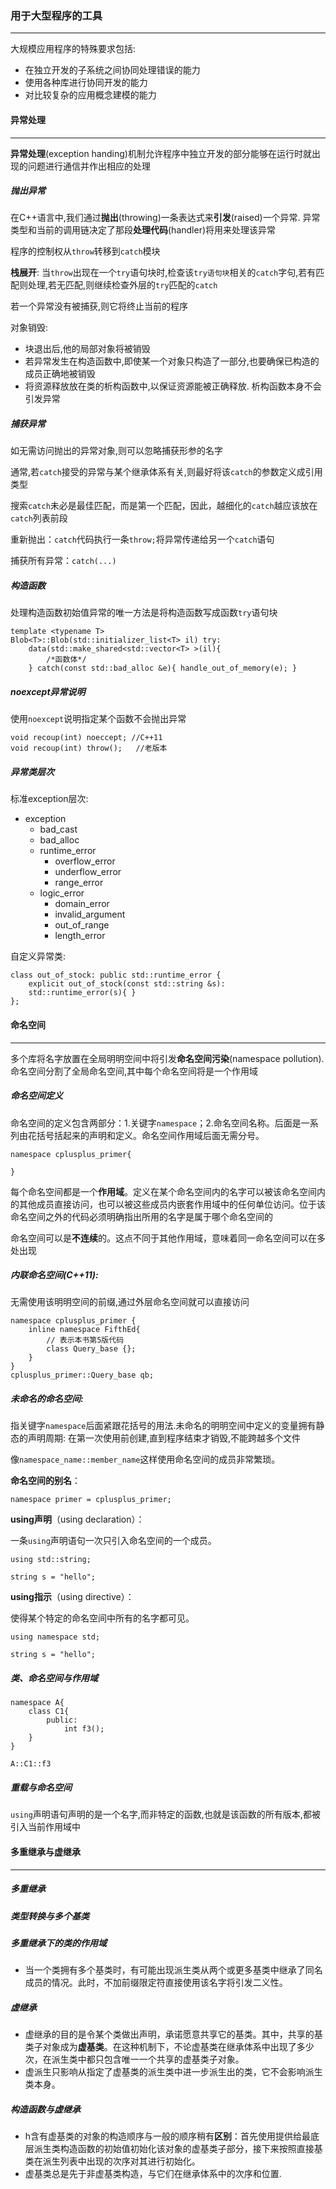 ### 用于大型程序的工具

------

大规模应用程序的特殊要求包括:

- 在独立开发的子系统之间协同处理错误的能力
- 使用各种库进行协同开发的能力
- 对比较复杂的应用概念建模的能力

#### 异常处理

------

**异常处理**(exception handing)机制允许程序中独立开发的部分能够在运行时就出现的问题进行通信并作出相应的处理

##### 抛出异常

在C++语言中,我们通过**抛出**(throwing)一条表达式来**引发**(raised)一个异常. 异常类型和当前的调用链决定了那段**处理代码**(handler)将用来处理该异常

程序的控制权从`throw`转移到`catch`模块

**栈展开**: 当`throw`出现在一个`try`语句块时,检查该`try语句块`相关的`catch`字句,若有匹配则处理,若无匹配,则继续检查外层的`try`匹配的`catch`

若一个异常没有被捕获,则它将终止当前的程序

对象销毁:

- 块退出后,他的局部对象将被销毁
- 若异常发生在构造函数中,即使某一个对象只构造了一部分,也要确保已构造的成员正确地被销毁
- 将资源释放放在类的析构函数中,以保证资源能被正确释放. 析构函数本身不会引发异常

##### 捕获异常

如无需访问抛出的异常对象,则可以忽略捕获形参的名字

通常,若`catch`接受的异常与某个继承体系有关,则最好将该`catch`的参数定义成引用类型

搜索`catch`未必是最佳匹配，而是第一个匹配，因此，越细化的`catch`越应该放在`catch`列表前段

重新抛出：`catch`代码执行一条`throw;`将异常传递给另一个`catch`语句

捕获所有异常：`catch(...)`

##### 构造函数

处理构造函数初始值异常的唯一方法是将构造函数写成函数`try`语句块

```
template <typename T>
Blob<T>::Blob(std::initializer_list<T> il) try: 
    data(std::make_shared<std::vector<T> >(il){
        /*函数体*/
    } catch(const std::bad_alloc &e){ handle_out_of_memory(e); }
```

##### noexcept异常说明

使用`noexcept`说明指定某个函数不会抛出异常

```
void recoup(int) noeccept; //C++11
void recoup(int) throw();	//老版本
```

##### 异常类层次

标准exception层次:

- exception
  - bad_cast
  - bad_alloc
  - runtime_error
    - overflow_error
    - underflow_error
    - range_error
  - logic_error
    - domain_error
    - invalid_argument
    - out_of_range
    - length_error

自定义异常类:

```
class out_of_stock: public std::runtime_error {
    explicit out_of_stock(const std::string &s):
    std::runtime_error(s){ }
};
```

#### 命名空间

------

多个库将名字放置在全局明明空间中将引发**命名空间污染**(namespace pollution).命名空间分割了全局命名空间,其中每个命名空间将是一个作用域

##### 命名空间定义

命名空间的定义包含两部分：1.关键字`namespace`；2.命名空间名称。后面是一系列由花括号括起来的声明和定义。命名空间作用域后面无需分号。

```
namespace cplusplus_primer{

}
```

每个命名空间都是一个**作用域**。定义在某个命名空间内的名字可以被该命名空间内的其他成员直接访问，也可以被这些成员内嵌套作用域中的任何单位访问。位于该命名空间之外的代码必须明确指出所用的名字是属于哪个命名空间的

命名空间可以是**不连续**的。这点不同于其他作用域，意味着同一命名空间可以在多处出现

##### 内联命名空间(C++11):

无需使用该明明空间的前缀,通过外层命名空间就可以直接访问

```
namespace cplusplus_primer {
	inline namespace FifthEd{
        // 表示本书第5版代码
        class Query_base {};
    }
}
cplusplus_primer::Query_base qb;
```

##### 未命名的命名空间:

指关键字`namespace`后面紧跟花括号的用法.未命名的明明空间中定义的变量拥有静态的声明周期: 在第一次使用前创建,直到程序结束才销毁,不能跨越多个文件

像`namespace_name::member_name`这样使用命名空间的成员非常繁琐。

**命名空间的别名**：

```
namespace primer = cplusplus_primer;
```

**using声明**（using declaration）：

一条`using`声明语句一次只引入命名空间的一个成员。

```
using std::string;

string s = "hello";
```

**using指示**（using directive）：

使得某个特定的命名空间中所有的名字都可见。

```
using namespace std;

string s = "hello";
```

##### 类、命名空间与作用域

```
namespace A{
    class C1{
        public:
            int f3();
    }
}

A::C1::f3
```

##### 重载与命名空间

`using`声明语句声明的是一个名字,而非特定的函数,也就是该函数的所有版本,都被引入当前作用域中

#### 多重继承与虚继承

------

##### 多重继承

##### 类型转换与多个基类

##### 多重继承下的类的作用域

- 当一个类拥有多个基类时，有可能出现派生类从两个或更多基类中继承了同名成员的情况。此时，不加前缀限定符直接使用该名字将引发二义性。

##### 虚继承

- 虚继承的目的是令某个类做出声明，承诺愿意共享它的基类。其中，共享的基类子对象成为**虚基类**。在这种机制下，不论虚基类在继承体系中出现了多少次，在派生类中都只包含唯一一个共享的虚基类子对象。
- 虚派生只影响从指定了虚基类的派生类中进一步派生出的类，它不会影响派生类本身。

##### 构造函数与虚继承

- h含有虚基类的对象的构造顺序与一般的顺序稍有**区别**：首先使用提供给最底层派生类构造函数的初始值初始化该对象的虚基类子部分，接下来按照直接基类在派生列表中出现的次序对其进行初始化。
- 虚基类总是先于非虚基类构造，与它们在继承体系中的次序和位置.